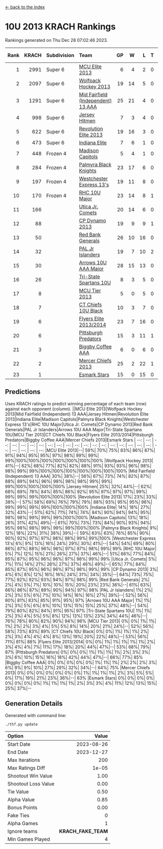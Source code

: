 [<- back to the index](readme.md)
# 10U 2013 KRACH Rankings
Rankings generated on Thu Dec 28 07:02:46 2023.

Rank|KRACH|Subdivision|Team|GP|W|L|T|OTW|OTL|SoS|Exp Wins|Win Diff
---:|---:|:---|:---|---:|---:|---:|---:|---:|---:|---:|---:|---:
1|2991|Super 6|[MCU Elite 2013](https://gamesheetstats.com/seasons/3664/teams/140889/schedule)|6|4|2|0|0|0|1484|4.8|-0.0
2|2097|Super 6|[Wolfpack Hockey 2013](https://gamesheetstats.com/seasons/3664/teams/140894/schedule)|19|14|5|0|0|1|1014|14.8|-0.0
3|1291|Super 6|[Mid Fairfield (Independent) 13 AAA](https://gamesheetstats.com/seasons/3664/teams/140891/schedule)|25|21|4|0|2|0|409|21.8|-0.0
4|998|Super 6|[Jersey Hitmen](https://gamesheetstats.com/seasons/3664/teams/140893/schedule)|7|3|4|0|0|1|1620|3.8|-0.0
5|622|Super 6|[Revolution Elite 2013](https://gamesheetstats.com/seasons/3664/teams/140904/schedule)|19|16|3|0|2|0|272|16.8|-0.0
6|473|Super 6|[Indiana Elite](https://gamesheetstats.com/seasons/3664/teams/144358/schedule)|7|6|1|0|0|0|123|6.9|0.0
7|448|Frozen 4|[Madison Capitols](https://gamesheetstats.com/seasons/3664/teams/162460/schedule)|5|4|1|0|1|0|167|4.9|0.0
8|284|Frozen 4|[Palmyra Black Knights](https://gamesheetstats.com/seasons/3664/teams/140906/schedule)|23|17|6|0|0|1|395|17.8|-0.0
9|197|Frozen 4|[Westchester Express 13's](https://gamesheetstats.com/seasons/3664/teams/140899/schedule)|19|11|8|0|0|2|476|11.8|-0.0
10|170|Frozen 4|[RHC 10U Major](https://gamesheetstats.com/seasons/3664/teams/140895/schedule)|23|14|8|1|1|2|297|15.3|-0.0
11|166||[Utica Jr. Comets](https://gamesheetstats.com/seasons/3664/teams/140900/schedule)|20|14|6|0|3|0|86|14.8|-0.0
12|88||[CP Dynamo 2013](https://gamesheetstats.com/seasons/3664/teams/140901/schedule)|19|9|9|1|1|1|257|10.3|-0.0
13|50||[Red Bank Generals](https://gamesheetstats.com/seasons/3664/teams/140896/schedule)|26|10|16|0|0|2|379|10.8|-0.0
14|32||[PAL Jr Islanders](https://gamesheetstats.com/seasons/3664/teams/140903/schedule)|19|7|10|2|2|0|187|8.8|-0.0
15|30||[Arrows 10U AAA Major](https://gamesheetstats.com/seasons/3664/teams/140902/schedule)|28|15|13|0|0|1|152|15.8|-0.0
16|26||[Tri-State Spartans 10U](https://gamesheetstats.com/seasons/3664/teams/144359/schedule)|8|3|5|0|0|1|259|3.9|0.0
17|8||[MCU Tier 2013](https://gamesheetstats.com/seasons/3664/teams/140890/schedule)|5|0|5|0|0|0|876|0.9|0.0
18|7||[CT Chiefs 10U Black](https://gamesheetstats.com/seasons/3664/teams/140892/schedule)|10|3|7|0|0|0|46|3.8|-0.0
19|6||[Flyers Elite 2013/2014](https://gamesheetstats.com/seasons/3664/teams/140898/schedule)|23|7|16|0|0|0|101|7.8|-0.0
20|6||[Pittsburgh Predators](https://gamesheetstats.com/seasons/3664/teams/140907/schedule)|15|3|11|1|0|0|239|4.3|-0.0
21|3||[Biggby Coffee AAA](https://gamesheetstats.com/seasons/3664/teams/144357/schedule)|6|0|6|0|0|0|211|0.9|0.0
22|2||[Mercer Chiefs 2013](https://gamesheetstats.com/seasons/3664/teams/140897/schedule)|25|2|22|1|0|0|167|3.3|-0.0
23|1||[Esmark Stars](https://gamesheetstats.com/seasons/3664/teams/140905/schedule)|15|0|15|0|0|0|235|0.8|-0.0

## Predictions
Uses KRACH ratings to predict winning percentage of each team (row) against each opponent (column).
||MCU Elite 2013|Wolfpack Hockey 2013|Mid Fairfield (Independent) 13 AAA|Jersey Hitmen|Revolution Elite 2013|Indiana Elite|Madison Capitols|Palmyra Black Knights|Westchester Express 13's|RHC 10U Major|Utica Jr. Comets|CP Dynamo 2013|Red Bank Generals|PAL Jr Islanders|Arrows 10U AAA Major|Tri-State Spartans 10U|MCU Tier 2013|CT Chiefs 10U Black|Flyers Elite 2013/2014|Pittsburgh Predators|Biggby Coffee AAA|Mercer Chiefs 2013|Esmark Stars
| --: | --: | --: | --: | --: | --: | --: | --: | --: | --: | --: | --: | --: | --: | --: | --: | --: | --: | --: | --: | --: | --: | --: | --: 
|MCU Elite 2013|--| 59%| 70%| 75%| 83%| 86%| 87%| 91%| 94%| 95%| 95%| 97%| 98%| 99%| 99%| 99%|100%|100%|100%|100%|100%|100%|100%
|Wolfpack Hockey 2013| 41%|--| 62%| 68%| 77%| 82%| 82%| 88%| 91%| 93%| 93%| 96%| 98%| 98%| 99%| 99%|100%|100%|100%|100%|100%|100%|100%
|Mid Fairfield (Independent) 13 AAA| 30%| 38%|--| 56%| 67%| 73%| 74%| 82%| 87%| 88%| 89%| 94%| 96%| 98%| 98%| 98%| 99%| 99%| 99%|100%|100%|100%|100%
|Jersey Hitmen| 25%| 32%| 44%|--| 62%| 68%| 69%| 78%| 84%| 85%| 86%| 92%| 95%| 97%| 97%| 97%| 99%| 99%| 99%| 99%|100%|100%|100%
|Revolution Elite 2013| 17%| 23%| 33%| 38%|--| 57%| 58%| 69%| 76%| 79%| 79%| 88%| 93%| 95%| 95%| 96%| 99%| 99%| 99%| 99%|100%|100%|100%
|Indiana Elite| 14%| 18%| 27%| 32%| 43%|--| 51%| 62%| 71%| 74%| 74%| 84%| 90%| 94%| 94%| 95%| 98%| 98%| 99%| 99%| 99%|100%|100%
|Madison Capitols| 13%| 18%| 26%| 31%| 42%| 49%|--| 61%| 70%| 73%| 73%| 84%| 90%| 93%| 94%| 95%| 98%| 98%| 99%| 99%| 99%|100%|100%
|Palmyra Black Knights|  9%| 12%| 18%| 22%| 31%| 38%| 39%|--| 59%| 63%| 63%| 76%| 85%| 90%| 90%| 92%| 97%| 97%| 98%| 98%| 99%| 99%|100%
|Westchester Express 13's|  6%|  9%| 13%| 16%| 24%| 29%| 30%| 41%|--| 54%| 54%| 69%| 80%| 86%| 87%| 88%| 96%| 96%| 97%| 97%| 98%| 99%| 99%
|RHC 10U Major|  5%|  7%| 12%| 15%| 21%| 26%| 27%| 37%| 46%|--| 51%| 66%| 77%| 84%| 85%| 87%| 95%| 96%| 96%| 97%| 98%| 99%| 99%
|Utica Jr. Comets|  5%|  7%| 11%| 14%| 21%| 26%| 27%| 37%| 46%| 49%|--| 65%| 77%| 84%| 85%| 87%| 95%| 96%| 96%| 97%| 98%| 99%| 99%
|CP Dynamo 2013|  3%|  4%|  6%|  8%| 12%| 16%| 16%| 24%| 31%| 34%| 35%|--| 64%| 73%| 75%| 77%| 92%| 92%| 93%| 94%| 97%| 98%| 99%
|Red Bank Generals|  2%|  2%|  4%|  5%|  7%| 10%| 10%| 15%| 20%| 23%| 23%| 36%|--| 61%| 63%| 66%| 86%| 87%| 89%| 90%| 94%| 97%| 98%
|PAL Jr Islanders|  1%|  2%|  2%|  3%|  5%|  6%|  7%| 10%| 14%| 16%| 16%| 27%| 39%|--| 52%| 56%| 80%| 81%| 83%| 85%| 91%| 95%| 97%
|Arrows 10U AAA Major|  1%|  1%|  2%|  3%|  5%|  6%|  6%| 10%| 13%| 15%| 15%| 25%| 37%| 48%|--| 54%| 79%| 80%| 82%| 84%| 91%| 95%| 97%
|Tri-State Spartans 10U|  1%|  1%|  2%|  3%|  4%|  5%|  5%|  8%| 12%| 13%| 13%| 23%| 34%| 44%| 46%|--| 76%| 78%| 80%| 82%| 90%| 94%| 96%
|MCU Tier 2013|  0%|  0%|  1%|  1%|  1%|  2%|  2%|  3%|  4%|  5%|  5%|  8%| 14%| 20%| 21%| 24%|--| 52%| 56%| 58%| 73%| 83%| 89%
|CT Chiefs 10U Black|  0%|  0%|  1%|  1%|  1%|  2%|  2%|  3%|  4%|  4%|  4%|  8%| 13%| 19%| 20%| 22%| 48%|--| 53%| 56%| 71%| 81%| 88%
|Flyers Elite 2013/2014|  0%|  0%|  1%|  1%|  1%|  1%|  1%|  2%|  3%|  4%|  4%|  7%| 11%| 17%| 18%| 20%| 44%| 47%|--| 53%| 68%| 79%| 87%
|Pittsburgh Predators|  0%|  0%|  0%|  1%|  1%|  1%|  1%|  2%|  3%|  3%|  3%|  6%| 10%| 15%| 16%| 18%| 42%| 44%| 47%|--| 66%| 77%| 85%
|Biggby Coffee AAA|  0%|  0%|  0%|  0%|  0%|  1%|  1%|  1%|  2%|  2%|  2%|  3%|  6%|  9%|  9%| 10%| 27%| 29%| 32%| 34%|--| 64%| 75%
|Mercer Chiefs 2013|  0%|  0%|  0%|  0%|  0%|  0%|  0%|  1%|  1%|  1%|  1%|  2%|  3%|  5%|  5%|  6%| 17%| 19%| 21%| 23%| 36%|--| 63%
|Esmark Stars|  0%|  0%|  0%|  0%|  0%|  0%|  0%|  0%|  1%|  1%|  1%|  1%|  2%|  3%|  3%|  4%| 11%| 12%| 13%| 15%| 25%| 37%|--

## Generation Details

Generated with command line:
```
./thf.py update
```

| Option | Value |
| :----- | ----: |
| Start Date | 2023-08-26 |
| End Date | 2023-12-27 |
| Max Iterations | 200 |
| Max Ratings Diff | 1e-05 |
| Shootout Win Value | 1.00 |
| Shootout Loss Value | 0.00 |
| Tie Value | 0.50 |
| Alpha Value | 0.85 |
| Bonus Points | 0.00 |
| Fake Ties | 0 |
| Alpha Games | 1 |
| Ignore teams | __KRACH_FAKE_TEAM__ |
| Min Games Played | 4 |

